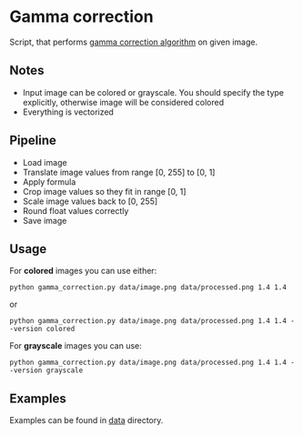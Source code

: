 # Gamma correction

Script, that performs [gamma correction algorithm](https://en.wikipedia.org/wiki/Gamma_correction) on given image.

## Notes

- Input image can be colored or grayscale. You should specify the type explicitly,
  otherwise image will be considered colored
- Everything is vectorized

## Pipeline

- Load image
- Translate image values from range [0, 255] to [0, 1]
- Apply formula
- Crop image values so they fit in range [0, 1]
- Scale image values back to [0, 255]
- Round float values correctly
- Save image
  
## Usage

For **colored** images you can use either:

```
python gamma_correction.py data/image.png data/processed.png 1.4 1.4
```

or

```
python gamma_correction.py data/image.png data/processed.png 1.4 1.4 --version colored
```

For **grayscale** images you can use:

```
python gamma_correction.py data/image.png data/processed.png 1.4 1.4 --version grayscale
```

## Examples

Examples can be found in [data](data) directory.
